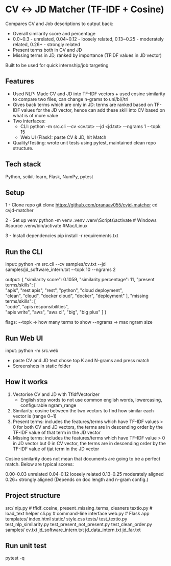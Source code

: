 ﻿# CV ↔ JD Matcher (TF-IDF + Cosine)

Compares CV and Job descriptions to output back:
- Overall similarity score and percentage
- 0.0~0.3 - unrelated, 0.04~0.12 - loosely related, 0.13~0.25 - moderately related, 0.26+ - strongly related
- Present terms both in CV and JD
- Missing terms in JD, ranked by importance (TFIDF values in JD vector)

Built to be used for quick internship/job targeting

## Features 
- Used NLP: Made CV and JD into TF-IDF vectors + used cosine similarity to compare two files, can change n-grams to uni/bi//tri
- Gives back terms which are only in JD: terms are ranked based on TF-IDF values for the JD vector, hence can add these skill into CV based on what is of more value
- Two interfaces:
    - CLI: python -m src.cli --cv <cv.txt> --jd <jd.txt> --ngrams 1 --topk 15
    - Web UI (Flask): paste CV & JD, hit Match 
- Quality/Testing: wrote unit tests using pytest, maintained clean repo structure.

## Tech stack
Python, scikit-learn, Flask, NumPy, pytest

## Setup 
1 - Clone repo
git clone https://github.com/pranaav055/cvjd-matcher
cd cvjd-matcher

2 - Set up venv
python -m venv .venv
.venv\Scripts\activate    # Windows
#source .venv/bin/activate  #Mac/Linux

3 - Install dependencies 
pip install -r requirements.txt

## Run the CLI
input: python -m src.cli --cv samples/cv.txt --jd samples/jd_software_intern.txt --topk 10 --ngrams 2

output: {
  "similarity score": 0.1059, 
  "similarity percentage": 11,
  "present terms/skills": [   
    "apis",
    "rest apis",
    "rest",
    "python",
    "cloud deployment",       
    "clean",
    "cloud",
    "docker cloud",
    "docker",
    "deployment"
  ],
  "missing terms/skills": [   
    "code",
    "apis responsibilities",  
    "apis write",
    "aws",
    "aws ci",
    "big",
    "big plus"
  ]
}

flags:
--topk -> how many terms to show
--ngrams -> max ngram size

## Run Web UI
input:
python -m src.web
- paste CV and JD text chose top K and N-grams and press match 
- Screenshots in static folder 

## How it works
1) Vectorise CV and JD with TfidfVectorizer
    - English stop words to not use common english words, lowercasing, configurable ngram_range
2) Similarity: cosine between the two vectors to find how similar each vector is (range 0~1)
3) Present terms: includes the features/terms which have TF-IDF values > 0 for both CV and JD vectors, the terms are in descending order by the TF-IDF value of that term in the JD vector 
4) Missing terms: includes the features/terms which have TF-IDF value > 0 in JD vector but 0 in CV vector, the terms are in descending order by the TF-IDF value of tjat term in the JD vector 

Cosine similarity does not mean that documents are going to be a perfect match. Below are typical scores:

0.00–0.03 unrelated
0.04–0.12 loosely related
0.13–0.25 moderately aligned
0.26+ strongly aligned
(Depends on doc length and n-gram config.)

## Project structure 

src/
  nlp.py          # tfidf_cosine, present_missing_terms, cleaners
  textio.py       # load_text helper
  cli.py          # command-line interface
  web.py          # Flask app
  templates/
    index.html
  static/
    style.css
tests/
  test_textio.py
  test_nlp_similarity.py
  test_present_not_present.py
  test_clean_order.py
samples/
  cv.txt
  jd_software_intern.txt
  jd_data_intern.txt
  jd_far.txt

## Run unit test
pytest -q




